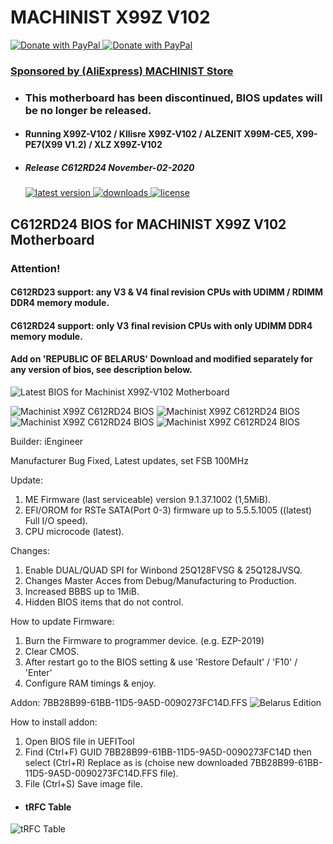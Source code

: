 # MACHINIST X99Z V102

<a href="https://www.paypal.com/donate?hosted_button_id=ASF2H5CU95MUQ">
  <img src="https://raw.githubusercontent.com/BIOS-iEngineer/PNG/main/PayPal.png" alt="Donate with PayPal" />
</a>
<a href="https://www.paypal.com/donate?hosted_button_id=ASF2H5CU95MUQ">
  <img src="https://raw.githubusercontent.com/BIOS-iEngineer/PNG/main/QR-PayPal.png" alt="Donate with PayPal" />
</a>

### <a target="_blank" rel="noopener noreferrer" href="https://machinist.de.aliexpress.com/store/3666028">Sponsored by (AliExpress) MACHINIST Store</a>
* ### This motherboard has been discontinued, BIOS updates will be no longer be released.
* #### Running X99Z-V102 / Kllisre X99Z-V102 / ALZENIT X99M-CE5, X99-PE7(X99 V1.2) / XLZ X99Z-V102
* ##### Release C612RD24 November-02-2020
    <a href="https://github.com/BIOS-iEngineer/MACHINIST-X99ZV102/releases/latest">
        <img src="https://img.shields.io/github/release/BIOS-iEngineer/MACHINIST-X99ZV102.svg?color=silver&style=for-the-badge&logo=appveyor" alt="latest version"/>
    </a>
    <a href="https://github.com/BIOS-iEngineer/MACHINIST-X99ZV102/releases">
        <img src="https://img.shields.io/github/downloads/BIOS-iEngineer/MACHINIST-X99ZV102/total.svg?color=silver&style=for-the-badge&logo=appveyor" alt="downloads"/>
    </a>
    <a href="https://github.com/BIOS-iEngineer/MACHINIST-X99ZV102/blob/master/License">
        <img src="https://img.shields.io/github/license/BIOS-iEngineer/MACHINIST-X99ZV102.svg?style=for-the-badge&logo=appveyor" alt="license"/>
    </a>

## C612RD24 BIOS for MACHINIST X99Z V102 Motherboard
### Attention! 
#### C612RD23 support: any V3 & V4 final revision CPUs with UDIMM / RDIMM DDR4 memory module. 
#### C612RD24 support: only V3 final revision CPUs with only UDIMM DDR4 memory module. 
#### Add on 'REPUBLIC OF BELARUS' Download and modified separately for any version of bios, see description below. 
  
![Latest BIOS for Machinist X99Z-V102 Motherboard](Motherboard.PNG)

<img src="https://raw.githubusercontent.com/BIOS-iEngineer/PNG/main/C612RD24-001.png" alt="Machinist X99Z C612RD24 BIOS" />
<img src="https://raw.githubusercontent.com/BIOS-iEngineer/PNG/main/C612RD24-002.png" alt="Machinist X99Z C612RD24 BIOS" />
<img src="https://raw.githubusercontent.com/BIOS-iEngineer/PNG/main/C612RD24-003.png" alt="Machinist X99Z C612RD24 BIOS" />
<img src="https://raw.githubusercontent.com/BIOS-iEngineer/PNG/main/C612RD24-004.png" alt="Machinist X99Z C612RD24 BIOS" />
  
  Builder: iEngineer
  
  Manufacturer Bug Fixed, Latest updates, set FSB 100MHz
  
  Update:
1) ME Firmware (last serviceable) version 9.1.37.1002 (1,5MiB).
2) EFI/OROM for RSTe SATA(Port 0-3) firmware up to 5.5.5.1005 ((latest) Full I/O speed).
3) CPU microcode (latest).

  Changes:
1) Enable DUAL/QUAD SPI for Winbond 25Q128FVSG & 25Q128JVSQ.
2) Changes Master Acces from Debug/Manufacturing to Production.
3) Increased BBBS up to 1MiB.
4) Hidden BIOS items that do not control.

  How to update Firmware:
1) Burn the Firmware to programmer device. (e.g. EZP-2019)
2) Clear CMOS.
3) After restart go to the BIOS setting & use 'Restore Default' / 'F10' / 'Enter'
4) Configure RAM timings & enjoy.

Addon: 7BB28B99-61BB-11D5-9A5D-0090273FC14D.FFS
![Belarus Edition](BELARUS-EDITION.png)

  How to install addon:
1) Open BIOS file in UEFITool
2) Find (Ctrl+F) GUID 7BB28B99-61BB-11D5-9A5D-0090273FC14D then select (Ctrl+R) Replace as is (choise new downloaded  7BB28B99-61BB-11D5-9A5D-0090273FC14D.FFS file).
3) File (Ctrl+S) Save image file.

* #### tRFC Table
![tRFC Table](tRFC-Table.png)
